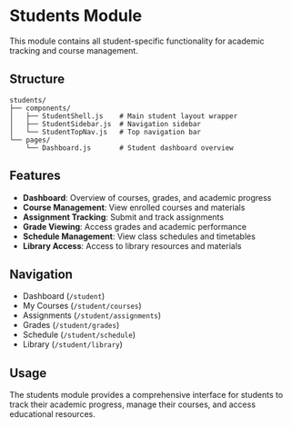 # Students Module

This module contains all student-specific functionality for academic tracking and course management.

## Structure

```
students/
├── components/
│   ├── StudentShell.js    # Main student layout wrapper
│   ├── StudentSidebar.js  # Navigation sidebar
│   └── StudentTopNav.js   # Top navigation bar
└── pages/
    └── Dashboard.js       # Student dashboard overview
```

## Features

- **Dashboard**: Overview of courses, grades, and academic progress
- **Course Management**: View enrolled courses and materials
- **Assignment Tracking**: Submit and track assignments
- **Grade Viewing**: Access grades and academic performance
- **Schedule Management**: View class schedules and timetables
- **Library Access**: Access to library resources and materials

## Navigation

- Dashboard (`/student`)
- My Courses (`/student/courses`)
- Assignments (`/student/assignments`)
- Grades (`/student/grades`)
- Schedule (`/student/schedule`)
- Library (`/student/library`)

## Usage

The students module provides a comprehensive interface for students to track their academic progress, manage their courses, and access educational resources. 